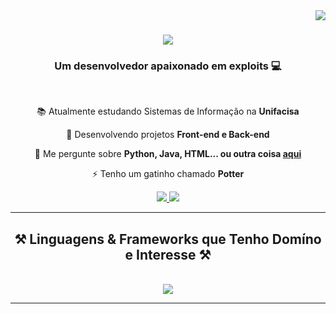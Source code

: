 <img align="right" src="https://visitor-badge.laobi.icu/badge?page_id=ricardomdn.ricardomdn" />

<h1 align="center">
    <img src="https://readme-typing-svg.herokuapp.com/?font=Righteous&size=35&center=true&vCenter=true&width=500&height=70&duration=3500&lines=Olá!+👋+Tudo+Bem?;+Me+Chamo+Ricardo+Manhães!;" />
</h1>

<h3 align="center">Um desenvolvedor apaixonado em exploits 💻</h3>

<br/>

<div align="center">
 
 📚 Atualmente estudando Sistemas de Informação na **Unifacisa**
 
 🌱 Desenvolvendo projetos **Front-end e Back-end**

💬 Me pergunte sobre **Python, Java, HTML... ou outra coisa [aqui](https://github.com/ricardomdn/ricardomdn/issues)**

⚡ Tenho um gatinho chamado **Potter**

 </div>
 
<div align="center"> 
  <a href="mailto:ricardomanhaes77@gmail.com">
    <img src="https://img.shields.io/badge/Gmail-333333?style=for-the-badge&logo=gmail&logoColor=red" />
  </a>
  <a href="https://www.linkedin.com/in/ricardo-manh%C3%A3es-831a86301/" target="_blank">
    <img src="https://img.shields.io/badge/LinkedIn-0077B5?style=for-the-badge&logo=linkedin&logoColor=white" target="_blank" />
  </a>
 <!-- <a href="https://meusite.com" target="_blank">
     <img src="https://img.shields.io/badge/Portfolio-FF5722?style=for-the-badge&logo=todoist&logoColor=white" target="_blank" /> <!-- sqlite, safari, google-chrome are other good icon options -->
  </a>
</div>

 <hr/>
 
<h2 align="center">⚒️ Linguagens & Frameworks que Tenho Domíno e Interesse ⚒️</h2>
<br/>
<div align="center">
    <img src="https://skillicons.dev/icons?i=html,css,python,java,bootstrap,javascript,react,nodejs,typescript" />
   <!-- <img src="https://skillicons.dev/icons?i=nodejs,python,javascript,typescript,express,firebase,mongodb,c,java,nextjs,mysql,flask" /><br> -->
</div>

<hr/>



<br/>
